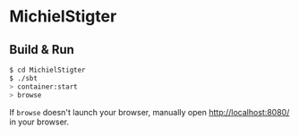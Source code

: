 # MichielStigter #

## Build & Run ##

```sh
$ cd MichielStigter
$ ./sbt
> container:start
> browse
```

If `browse` doesn't launch your browser, manually open [http://localhost:8080/](http://localhost:8080/) in your browser.
